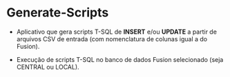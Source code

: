 # Generate-Scripts

- Aplicativo que gera scripts T-SQL de **INSERT** e/ou **UPDATE** a partir de arquivos CSV de entrada (com nomenclatura de colunas igual a do Fusion).

- Execução de scripts T-SQL no banco de dados Fusion selecionado (seja CENTRAL ou LOCAL).
